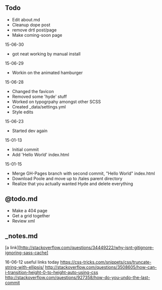 ## Todo
- Edit about.md
- Cleanup dope post
- remove drtl post/page 
- Make coming-soon page

15-06-30
- got neat working by manual install

15-06-29
- Workin on the animated hamburger

15-06-28
- Changed the favicon
- Removed some 'hyde' stuff
- Worked on typogrpahy amongst other SCSS
- Created _data/settings.yml 
- Style edits

15-06-23
- Started dev again

15-01-13
- Initial commit
- Add 'Hello World' index.html

15-01-15 
- Merge GH-Pages branch with second commit, "Hello World" index.html
- Download Poole and move up to /tales parent directory
- Realize that you actually wanted Hyde and delete everything


## @todo.md
- Make a 404 page
- Get a grid together
- Review xml

## _notes.md
[a link][http://stackoverflow.com/questions/34449222/why-isnt-gitignore-ignoring-sass-cache]

16-06-12
useful links today
https://css-tricks.com/snippets/css/truncate-string-with-ellipsis/
http://stackoverflow.com/questions/3508605/how-can-i-transition-height-0-to-height-auto-using-css
http://stackoverflow.com/questions/927358/how-do-you-undo-the-last-commit